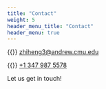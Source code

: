 ```yaml
---
title: "Contact"
weight: 5
header_menu_title: "Contact"
header_menu: true
---
```


{{<icon class="fa fa-envelope">}}&nbsp;[zhiheng3@andrew.cmu.edu](mailto:zl3466@nyu.edu)

{{<icon class="fa fa-phone">}}&nbsp;[+1 347 987 5578](tel:+13479875578)

Let us get in touch!
